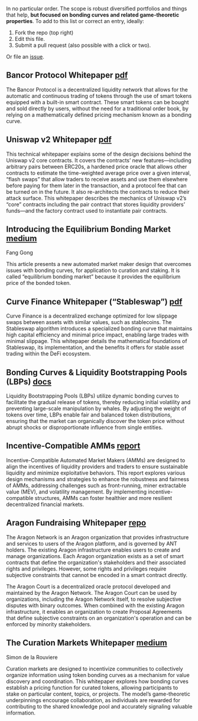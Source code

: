 In no particular order. The scope is robust diversified portfolios and things that help, **but focused on bonding curves and related game-theoretic properties**. To add to this list or correct an entry, ideally:

1. Fork the repo (top right)  
2. Edit this file.  
3. Submit a pull request (also possible with a click or two).  

Or file an [issue](https://github.com/microprediction/bonding/issues).




## Bancor Protocol Whitepaper [pdf](https://www.securities.io/bancor-whitepaper/)

The Bancor Protocol is a decentralized liquidity network that allows for the automatic and continuous trading of tokens through the use of smart tokens equipped with a built-in smart contract. These smart tokens can be bought and sold directly by users, without the need for a traditional order book, by relying on a mathematically defined pricing mechanism known as a bonding curve.


## Uniswap v2 Whitepaper [pdf](https://app.uniswap.org/whitepaper.pdf)

This technical whitepaper explains some of the design decisions behind the Uniswap
v2 core contracts. It covers the contracts’ new features—including arbitrary pairs
between ERC20s, a hardened price oracle that allows other contracts to estimate the
time-weighted average price over a given interval, “flash swaps” that allow traders to
receive assets and use them elsewhere before paying for them later in the transaction,
and a protocol fee that can be turned on in the future. It also re-architects the contracts
to reduce their attack surface. This whitepaper describes the mechanics of Uniswap v2’s
“core” contracts including the pair contract that stores liquidity providers’ funds—and
the factory contract used to instantiate pair contracts.



## Introducing the Equilibrium Bonding Market [medium](https://blog.oceanprotocol.com/introducing-the-equilibrium-bonding-market-e7db528e0eff)
Fang Gong

This article presents a new automated market maker design that overcomes issues with bonding curves, for application to curation and staking. It is called “equilibrium bonding market” because it provides the equilibrium price of the bonded token.




## Curve Finance Whitepaper (“Stableswap”) [pdf](https://curve.fi/files/crypto-pools-paper.pdf)

Curve Finance is a decentralized exchange optimized for low slippage swaps between assets with similar values, such as stablecoins. The Stableswap algorithm introduces a specialized bonding curve that maintains high capital efficiency and minimal price impact, enabling large trades with minimal slippage. This whitepaper details the mathematical foundations of Stableswap, its implementation, and the benefits it offers for stable asset trading within the DeFi ecosystem.


## Bonding Curves & Liquidity Bootstrapping Pools (LBPs) [docs](https://docs.balancer.fi/guides/liquidity-bootstrapping-pools)

Liquidity Bootstrapping Pools (LBPs) utilize dynamic bonding curves to facilitate the gradual release of tokens, thereby reducing initial volatility and preventing large-scale manipulation by whales. By adjusting the weight of tokens over time, LBPs enable fair and balanced token distributions, ensuring that the market can organically discover the token price without abrupt shocks or disproportionate influence from single entities.


## Incentive-Compatible AMMs [report](https://delphidigital.io/reports/incentive-compatible-amms)

Incentive-Compatible Automated Market Makers (AMMs) are designed to align the incentives of liquidity providers and traders to ensure sustainable liquidity and minimize exploitative behaviors. This report explores various design mechanisms and strategies to enhance the robustness and fairness of AMMs, addressing challenges such as front-running, miner extractable value (MEV), and volatility management. By implementing incentive-compatible structures, AMMs can foster healthier and more resilient decentralized financial markets.


## Aragon Fundraising Whitepaper [repo](https://github.com/aragon/whitepaper)

The Aragon Network is an Aragon organization that provides infrastructure and services to users of the Aragon platform, and is governed by ANT holders. The existing Aragon infrastructure enables users to create and manage organizations. Each Aragon organization exists as a set of smart contracts that define the organization's stakeholders and their associated rights and privileges. However, some rights and privileges require subjective constraints that cannot be encoded in a smart contract directly.

The Aragon Court is a decentralized oracle protocol developed and maintained by the Aragon Network. The Aragon Court can be used by organizations, including the Aragon Network itself, to resolve subjective disputes with binary outcomes. When combined with the existing Aragon infrastructure, it enables an organization to create Proposal Agreements that define subjective constraints on an organization's operation and can be enforced by minority stakeholders.



## The Curation Markets Whitepaper [medium](https://medium.com/@simondlr/introducing-curation-markets-trade-popularity-of-memes-information-with-code-70bf6fed9881)
Simon de la Rouviere

Curation markets are designed to incentivize communities to collectively organize information using token bonding curves as a mechanism for value discovery and coordination. This whitepaper explores how bonding curves establish a pricing function for curated tokens, allowing participants to stake on particular content, topics, or projects. The model’s game-theoretic underpinnings encourage collaboration, as individuals are rewarded for contributing to the shared knowledge pool and accurately signaling valuable information.




